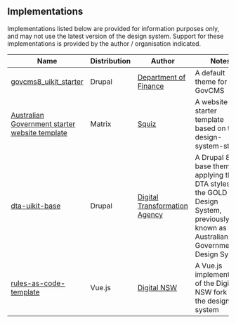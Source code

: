 ## Implementations

Implementations listed below are provided for information purposes only, and may not use the latest version of the design system. Support for these implementations is provided by the author / organisation indicated.

| Name                                           | Distribution | Author                        | Notes                                                                                    |
|------------------------------------------------|--------------|-------------------------------|------------------------------------------------------------------------------------------|
| [govcms8_uikit_starter](https://github.com/govCMS/govcms8_uikit_starter)                          | Drupal       | [Department of Finance](https://www.finance.gov.au)         | A default theme for GovCMS                                                               |
| [Australian Government starter website template](https://dxp.squiz.net/marketplace/templates/aus-gov-starter-website-template) | Matrix       | [Squiz](https://www.squiz.net)                         | A website starter template based on the design-system-starter                            |
| [dta-uikit-base](https://github.com/designsystemau/dta-uikit-base)                                 | Drupal       | [Digital Transformation Agency](https://www.designsystemau.org) | A Drupal 8 base theme applying the DTA styles to the GOLD Design System, previously known as the Australian Government Design System |
| [rules-as-code-template](https://github.com/digitalnsw/rules-as-code-template)                         | Vue.js       | [Digital NSW](https://www.digital.nsw.gov.au/)                   | A Vue.js implementation of the Digital NSW fork of the design system                     |
